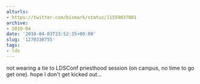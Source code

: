 ```yaml
---
alturls:
- https://twitter.com/bismark/status/11559037001
archive:
- 2010-04
date: '2010-04-03T23:52:35+00:00'
slug: '1270338755'
tags:
- lds
---
```


not wearing a tie to LDSConf priesthood session (on campus, no time to go get one). hope I don't get kicked out...

